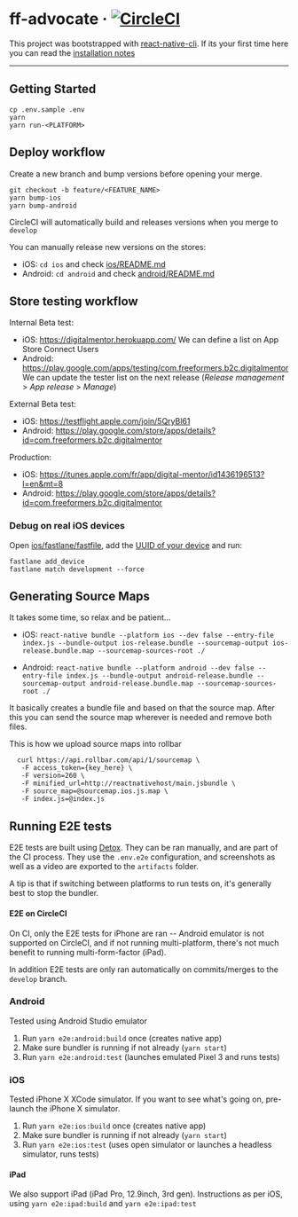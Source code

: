# ff-advocate &middot; [![CircleCI](https://circleci.com/gh/Freeformers/ff-advocate.svg?style=svg&circle-token=a29fc245bcb93a46a4a8807d6556ea941c588f5a)](https://circleci.com/gh/Freeformers/ff-advocate)

This project was bootstrapped with [react-native-cli](https://facebook.github.io/react-native/docs/getting-started.html).
If its your first time here you can read the [installation notes](docs/setup.md)

---

## Getting Started

    cp .env.sample .env
    yarn
    yarn run-<PLATFORM>

## Deploy workflow

Create a new branch and bump versions before opening your merge.

    git checkout -b feature/<FEATURE_NAME>
    yarn bump-ios
    yarn bump-android

CircleCI will automatically build and releases versions when you merge to `develop`

You can manually release new versions on the stores:

- iOS: `cd ios` and check [ios/README.md](ios/README.md)
- Android: `cd android` and check [android/README.md](android/README.md)

## Store testing workflow

Internal Beta test:

- iOS: https://digitalmentor.herokuapp.com/
  We can define a list on App Store Connect Users
- Android: https://play.google.com/apps/testing/com.freeformers.b2c.digitalmentor
  We can update the tester list on the next release (_Release management_ > _App release_ > _Manage_)

External Beta test:

- iOS: https://testflight.apple.com/join/5QryBl61
- Android: https://play.google.com/store/apps/details?id=com.freeformers.b2c.digitalmentor

Production:

- iOS: https://itunes.apple.com/fr/app/digital-mentor/id1436196513?l=en&mt=8
- Android: https://play.google.com/store/apps/details?id=com.freeformers.b2c.digitalmentor

### Debug on real iOS devices

Open [ios/fastlane/fastfile](ios/fastlane/fastfile), add the [UUID of your device](http://whatsmyudid.com/) and run:

    fastlane add_device
    fastlane match development --force

## Generating Source Maps

It takes some time, so relax and be patient...

- iOS: `react-native bundle --platform ios --dev false --entry-file index.js --bundle-output ios-release.bundle --sourcemap-output ios-release.bundle.map --sourcemap-sources-root ./`

- Android: `react-native bundle --platform android --dev false --entry-file index.js --bundle-output android-release.bundle --sourcemap-output android-release.bundle.map --sourcemap-sources-root ./`

It basically creates a bundle file and based on that the source map. After this you can send the source map wherever is needed and remove both files.

This is how we upload source maps into rollbar

```
  curl https://api.rollbar.com/api/1/sourcemap \
   -F access_token={key_here} \
   -F version=260 \
   -F minified_url=http://reactnativehost/main.jsbundle \
   -F source_map=@sourcemap.ios.js.map \
   -F index.js=@index.js
```

## Running E2E tests

E2E tests are built using [Detox](https://github.com/wix/Detox/tree/master/docs). They can be ran manually, and are part of the CI process. They use the `.env.e2e` configuration, and screenshots as well as a video are exported to the `artifacts` folder.

A tip is that if switching between platforms to run tests on, it's generally best to stop the bundler.

#### E2E on CircleCI

On CI, only the E2E tests for iPhone are ran -- Android emulator is not supported on CircleCI, and if not running multi-platform, there's not much benefit to running multi-form-factor (iPad).

In addition E2E tests are only ran automatically on commits/merges to the `develop` branch.

### Android

Tested using Android Studio emulator

1. Run `yarn e2e:android:build` once (creates native app)
2. Make sure bundler is running if not already (`yarn start`)
3. Run `yarn e2e:android:test` (launches emulated Pixel 3 and runs tests)

### iOS

Tested iPhone X XCode simulator. If you want to see what's going on, pre-launch the iPhone X simulator.

1. Run `yarn e2e:ios:build` once (creates native app)
2. Make sure bundler is running if not already (`yarn start`)
3. Run `yarn e2e:ios:test` (uses open simulator or launches a headless simulator, runs tests)

#### iPad

We also support iPad (iPad Pro, 12.9inch, 3rd gen). Instructions as per iOS, using `yarn e2e:ipad:build` and `yarn e2e:ipad:test`
